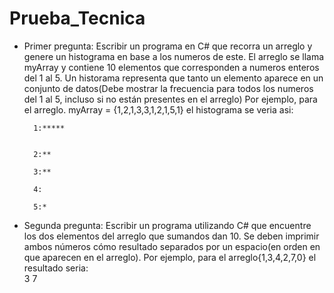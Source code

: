 # Prueba_Tecnica

- Primer pregunta:
  Escribir un programa en C# que recorra un arreglo y genere un histograma en base a los numeros de este. El arreglo se llama myArray y contiene 10 elementos que corresponden a numeros enteros del 1 al 5.
  Un historama representa que tanto un elemento aparece en un conjunto de datos(Debe mostrar la frecuencia para todos los numeros del 1 al 5, incluso si no están presentes en el arreglo) Por ejemplo, para el arreglo.
  myArray = {1,2,1,3,3,1,2,1,5,1} el histograma se veria asi:  

        1:*****  


        2:**  
        
        3:**  

        4:  

        5:*  


- Segunda pregunta:
  Escribir un programa utilizando C# que encuentre los dos elementos del arreglo que sumandos dan 10. Se deben imprimir ambos números cómo resultado separados por un espacio(en orden en que aparecen en el arreglo).
  Por ejemplo, para el arreglo{1,3,4,2,7,0} el resultado seria:  
   3 7  
   
  
